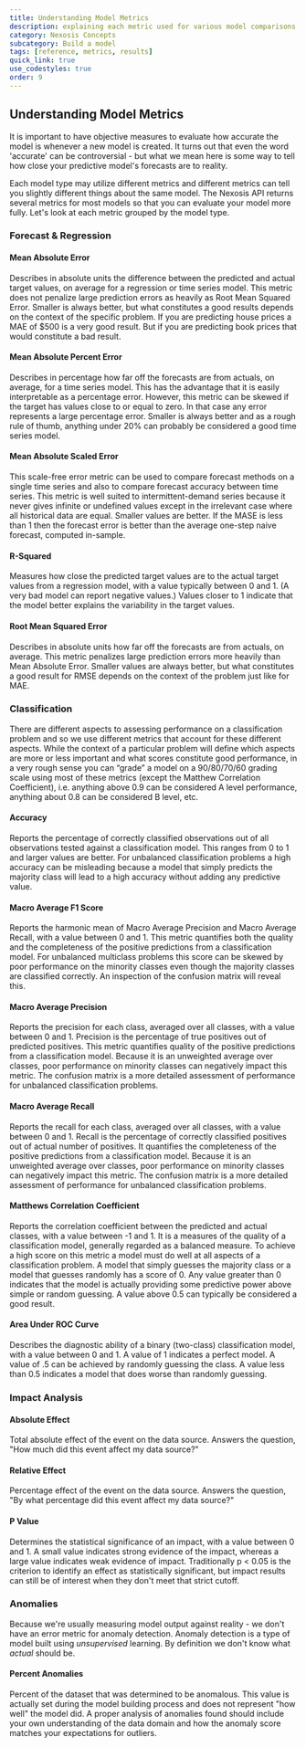 ```yaml
---
title: Understanding Model Metrics
description: explaining each metric used for various model comparisons
category: Nexosis Concepts
subcategory: Build a model
tags: [reference, metrics, results]
quick_link: true
use_codestyles: true
order: 9
---
```


## Understanding Model Metrics
It is important to have objective measures to evaluate how accurate the model is whenever a new model is created. It turns out that even the word 'accurate' can be controversial - but what we mean here is some way to tell how close your predictive model's forecasts are to reality.

Each model type may utilize different metrics and different metrics can tell you slightly different things about the same model. The Nexosis API returns several metrics for most models so that you can evaluate your model more fully. Let's look at each metric grouped by the model type.

### <a name="regressionmetrics" class="jumptarget"></a> Forecast & Regression

#### <a name="mae" class="jumptarget"></a>Mean Absolute Error
Describes in absolute units the difference between the predicted and actual target values, on average for a regression or time series model. This metric does not penalize large prediction errors as heavily as Root Mean Squared Error.  Smaller is always better, but what constitutes a good results depends on the context of the specific problem. If you are predicting house prices a MAE of $500 is a very good result. But if you are predicting book prices that would constitute a bad result.


#### <a name="mape" class="jumptarget"></a>Mean Absolute Percent Error
Describes in percentage how far off the forecasts are from actuals, on average, for a time series model. This has the advantage that it is easily interpretable as a percentage error. However, this metric can be skewed if the target has values close to or equal to zero. In that case any error represents a large percentage error. Smaller is always better and as a rough rule of thumb, anything under 20% can probably be considered a good time series model.

#### <a name="mase" class="jumptarget"></a>Mean Absolute Scaled Error
This scale-free error metric can be used to compare forecast methods on a single time series and also to compare forecast accuracy between time series. This metric is well suited to intermittent-demand series because it never gives infinite or undefined values except in the irrelevant case where all historical data are equal.  Smaller values are better. If the MASE is less than 1 then the forecast error is better than the average one-step naive forecast, computed in-sample.


#### <a name="rsquared" class="jumptarget"></a>R-Squared
Measures how close the predicted target values are to the actual target values from a regression model, with a value typically between 0 and 1. (A very bad model can report negative values.) Values closer to 1 indicate that the model better explains the variability in the target values.

#### <a name="rmse" class="jumptarget"></a>Root Mean Squared Error
Describes in absolute units how far off the forecasts are from actuals, on average. This metric penalizes large prediction errors more heavily than Mean Absolute Error.  Smaller values are always better, but what constitutes a good result for RMSE depends on the context of the problem just like for MAE.


### <a name="classifiermetrics" class="jumptarget"></a> Classification
There are different aspects to assessing performance on a classification problem and so we use different metrics that account for these different aspects. While the context of a particular problem will define which aspects are more or less important and what scores constitute good performance, in a very rough sense you can “grade” a model on a 90/80/70/60 grading scale using most of these metrics (except the Matthew Correlation Coefficient), i.e. anything above 0.9 can be considered A level performance, anything about 0.8 can be considered B level, etc.

#### <a name="accuracy" class="jumptarget"></a>Accuracy
Reports the percentage of correctly classified observations out of all observations tested against a classification model.  This ranges from 0 to 1 and larger values are better. For unbalanced classification problems a high accuracy can be misleading because a model that simply predicts the majority class will lead to a high accuracy without adding any predictive value.


#### <a name="maf1" class="jumptarget"></a>Macro Average F1 Score
Reports the harmonic mean of Macro Average Precision and Macro Average Recall, with a value between 0 and 1. This metric quantifies both the quality and the completeness of the positive predictions from a classification model.  For unbalanced multiclass problems this score can be skewed by poor performance on the minority classes even though the majority classes are classified correctly. An inspection of the confusion matrix will reveal this.


#### <a name="map" class="jumptarget"></a>Macro Average Precision
Reports the precision for each class, averaged over all classes, with a value between 0 and 1. Precision is the percentage of true positives out of predicted positives. This metric quantifies quality of the positive predictions from a classification model. Because it is an unweighted average over classes, poor performance on minority classes can negatively impact this metric. The confusion matrix is a more detailed assessment of performance for unbalanced classification problems.

#### <a name="mar" class="jumptarget"></a>Macro Average Recall
Reports the recall for each class, averaged over all classes, with a value between 0 and 1. Recall is the percentage of correctly classified positives out of actual number of positives. It quantifies the completeness of the positive predictions from a classification model. Because it is an unweighted average over classes, poor performance on minority classes can negatively impact this metric. The confusion matrix is a more detailed assessment of performance for unbalanced classification problems.

#### <a name="mcc" class="jumptarget"></a>Matthews Correlation Coefficient
Reports the correlation coefficient between the predicted and actual classes, with a value between -1 and 1. It is a measures of the quality of a classification model, generally regarded as a balanced measure. To achieve a high score on this metric a model must do well at all aspects of a classification problem.  A model that simply guesses the majority class or a model that guesses randomly has a score of 0. Any value greater than 0 indicates that the model is actually providing some predictive power above simple or random guessing. A value above 0.5 can typically be considered a good result.

#### <a name="rocauc" class="jumptarget"></a>Area Under ROC Curve
Describes the diagnostic ability of a binary (two-class) classification model, with a value between 0 and 1. A value of 1 indicates a perfect model. A value of .5 can be achieved by randomly guessing the class. A value less than 0.5 indicates a model that does worse than randomly guessing.

### <a name="impactmetrics" class="jumptarget"></a> Impact Analysis
 
#### <a name="abseff" class="jumptarget"></a>Absolute Effect
Total absolute effect of the event on the data source. Answers the question, "How much did this event affect my data source?"

#### <a name="releff" class="jumptarget"></a>Relative Effect
Percentage effect of the event on the data source. Answers the question, "By what percentage did this event affect my data source?"

#### <a name="pvalue" class="jumptarget"></a> P Value
Determines the statistical significance of an impact, with a value between 0 and 1. A small value indicates strong evidence of the impact, whereas a large value indicates weak evidence of impact. Traditionally p < 0.05 is the criterion to identify an effect as statistically significant, but impact results can still be of interest when they don't meet that strict cutoff.


### <a name="anomalymetrics" class="jumptarget"></a> Anomalies
Because we're usually measuring model output against reality - we don't have an error metric for anomaly detection. Anomaly detection is a type of model built using *unsupervised* learning. By definition we don't know what *actual* should be. 

#### <a name="pa" class="jumptarget"></a>Percent Anomalies
Percent of the dataset that was determined to be anomalous.  This value is actually set during the model building process and does not represent "how well" the model did. A proper analysis of anomalies found should include your own understanding of the data domain and how the anomaly score matches your expectations for outliers.